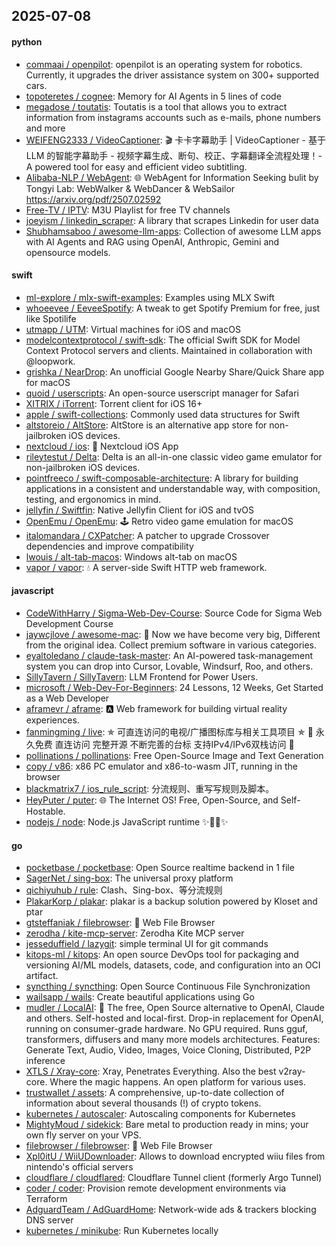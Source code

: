 ## 2025-07-08

#### python
* [commaai / openpilot](https://github.com/commaai/openpilot): openpilot is an operating system for robotics. Currently, it upgrades the driver assistance system on 300+ supported cars.
* [topoteretes / cognee](https://github.com/topoteretes/cognee): Memory for AI Agents in 5 lines of code
* [megadose / toutatis](https://github.com/megadose/toutatis): Toutatis is a tool that allows you to extract information from instagrams accounts such as e-mails, phone numbers and more
* [WEIFENG2333 / VideoCaptioner](https://github.com/WEIFENG2333/VideoCaptioner): 🎬 卡卡字幕助手 | VideoCaptioner - 基于 LLM 的智能字幕助手 - 视频字幕生成、断句、校正、字幕翻译全流程处理！- A powered tool for easy and efficient video subtitling.
* [Alibaba-NLP / WebAgent](https://github.com/Alibaba-NLP/WebAgent): 🌐 WebAgent for Information Seeking bulit by Tongyi Lab: WebWalker & WebDancer & WebSailor https://arxiv.org/pdf/2507.02592
* [Free-TV / IPTV](https://github.com/Free-TV/IPTV): M3U Playlist for free TV channels
* [joeyism / linkedin_scraper](https://github.com/joeyism/linkedin_scraper): A library that scrapes Linkedin for user data
* [Shubhamsaboo / awesome-llm-apps](https://github.com/Shubhamsaboo/awesome-llm-apps): Collection of awesome LLM apps with AI Agents and RAG using OpenAI, Anthropic, Gemini and opensource models.

#### swift
* [ml-explore / mlx-swift-examples](https://github.com/ml-explore/mlx-swift-examples): Examples using MLX Swift
* [whoeevee / EeveeSpotify](https://github.com/whoeevee/EeveeSpotify): A tweak to get Spotify Premium for free, just like Spotilife
* [utmapp / UTM](https://github.com/utmapp/UTM): Virtual machines for iOS and macOS
* [modelcontextprotocol / swift-sdk](https://github.com/modelcontextprotocol/swift-sdk): The official Swift SDK for Model Context Protocol servers and clients. Maintained in collaboration with @loopwork.
* [grishka / NearDrop](https://github.com/grishka/NearDrop): An unofficial Google Nearby Share/Quick Share app for macOS
* [quoid / userscripts](https://github.com/quoid/userscripts): An open-source userscript manager for Safari
* [XITRIX / iTorrent](https://github.com/XITRIX/iTorrent): Torrent client for iOS 16+
* [apple / swift-collections](https://github.com/apple/swift-collections): Commonly used data structures for Swift
* [altstoreio / AltStore](https://github.com/altstoreio/AltStore): AltStore is an alternative app store for non-jailbroken iOS devices.
* [nextcloud / ios](https://github.com/nextcloud/ios): 📱 Nextcloud iOS App
* [rileytestut / Delta](https://github.com/rileytestut/Delta): Delta is an all-in-one classic video game emulator for non-jailbroken iOS devices.
* [pointfreeco / swift-composable-architecture](https://github.com/pointfreeco/swift-composable-architecture): A library for building applications in a consistent and understandable way, with composition, testing, and ergonomics in mind.
* [jellyfin / Swiftfin](https://github.com/jellyfin/Swiftfin): Native Jellyfin Client for iOS and tvOS
* [OpenEmu / OpenEmu](https://github.com/OpenEmu/OpenEmu): 🕹 Retro video game emulation for macOS
* [italomandara / CXPatcher](https://github.com/italomandara/CXPatcher): A patcher to upgrade Crossover dependencies and improve compatibility
* [lwouis / alt-tab-macos](https://github.com/lwouis/alt-tab-macos): Windows alt-tab on macOS
* [vapor / vapor](https://github.com/vapor/vapor): 💧 A server-side Swift HTTP web framework.

#### javascript
* [CodeWithHarry / Sigma-Web-Dev-Course](https://github.com/CodeWithHarry/Sigma-Web-Dev-Course): Source Code for Sigma Web Development Course
* [jaywcjlove / awesome-mac](https://github.com/jaywcjlove/awesome-mac):  Now we have become very big, Different from the original idea. Collect premium software in various categories.
* [eyaltoledano / claude-task-master](https://github.com/eyaltoledano/claude-task-master): An AI-powered task-management system you can drop into Cursor, Lovable, Windsurf, Roo, and others.
* [SillyTavern / SillyTavern](https://github.com/SillyTavern/SillyTavern): LLM Frontend for Power Users.
* [microsoft / Web-Dev-For-Beginners](https://github.com/microsoft/Web-Dev-For-Beginners): 24 Lessons, 12 Weeks, Get Started as a Web Developer
* [aframevr / aframe](https://github.com/aframevr/aframe): 🅰️
Web framework for building virtual reality experiences.
* [fanmingming / live](https://github.com/fanmingming/live): ✯ 可直连访问的电视/广播图标库与相关工具项目 ✯ 🔕 永久免费 直连访问 完整开源 不断完善的台标 支持IPv4/IPv6双栈访问 🔕
* [pollinations / pollinations](https://github.com/pollinations/pollinations): Free Open-Source Image and Text Generation
* [copy / v86](https://github.com/copy/v86): x86 PC emulator and x86-to-wasm JIT, running in the browser
* [blackmatrix7 / ios_rule_script](https://github.com/blackmatrix7/ios_rule_script): 分流规则、重写写规则及脚本。
* [HeyPuter / puter](https://github.com/HeyPuter/puter): 🌐 The Internet OS! Free, Open-Source, and Self-Hostable.
* [nodejs / node](https://github.com/nodejs/node): Node.js JavaScript runtime ✨🐢🚀✨

#### go
* [pocketbase / pocketbase](https://github.com/pocketbase/pocketbase): Open Source realtime backend in 1 file
* [SagerNet / sing-box](https://github.com/SagerNet/sing-box): The universal proxy platform
* [qichiyuhub / rule](https://github.com/qichiyuhub/rule): Clash、Sing-box、等分流规则
* [PlakarKorp / plakar](https://github.com/PlakarKorp/plakar): plakar is a backup solution powered by Kloset and ptar
* [gtsteffaniak / filebrowser](https://github.com/gtsteffaniak/filebrowser): 📂 Web File Browser
* [zerodha / kite-mcp-server](https://github.com/zerodha/kite-mcp-server): Zerodha Kite MCP server
* [jesseduffield / lazygit](https://github.com/jesseduffield/lazygit): simple terminal UI for git commands
* [kitops-ml / kitops](https://github.com/kitops-ml/kitops): An open source DevOps tool for packaging and versioning AI/ML models, datasets, code, and configuration into an OCI artifact.
* [syncthing / syncthing](https://github.com/syncthing/syncthing): Open Source Continuous File Synchronization
* [wailsapp / wails](https://github.com/wailsapp/wails): Create beautiful applications using Go
* [mudler / LocalAI](https://github.com/mudler/LocalAI): 🤖 The free, Open Source alternative to OpenAI, Claude and others. Self-hosted and local-first. Drop-in replacement for OpenAI, running on consumer-grade hardware. No GPU required. Runs gguf, transformers, diffusers and many more models architectures. Features: Generate Text, Audio, Video, Images, Voice Cloning, Distributed, P2P inference
* [XTLS / Xray-core](https://github.com/XTLS/Xray-core): Xray, Penetrates Everything. Also the best v2ray-core. Where the magic happens. An open platform for various uses.
* [trustwallet / assets](https://github.com/trustwallet/assets): A comprehensive, up-to-date collection of information about several thousands (!) of crypto tokens.
* [kubernetes / autoscaler](https://github.com/kubernetes/autoscaler): Autoscaling components for Kubernetes
* [MightyMoud / sidekick](https://github.com/MightyMoud/sidekick): Bare metal to production ready in mins; your own fly server on your VPS.
* [filebrowser / filebrowser](https://github.com/filebrowser/filebrowser): 📂 Web File Browser
* [Xpl0itU / WiiUDownloader](https://github.com/Xpl0itU/WiiUDownloader): Allows to download encrypted wiiu files from nintendo's official servers
* [cloudflare / cloudflared](https://github.com/cloudflare/cloudflared): Cloudflare Tunnel client (formerly Argo Tunnel)
* [coder / coder](https://github.com/coder/coder): Provision remote development environments via Terraform
* [AdguardTeam / AdGuardHome](https://github.com/AdguardTeam/AdGuardHome): Network-wide ads & trackers blocking DNS server
* [kubernetes / minikube](https://github.com/kubernetes/minikube): Run Kubernetes locally
